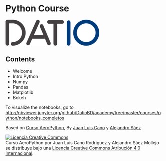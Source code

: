 # Python Course

<img src="./static/logo.png" alt="datio" align="center" style="width: 300px;"/>

## Contents
* Welcome 
* Intro Python
* Numpy
* Pandas
* Matplotlib
* Bokeh

To visualize the notebooks, go to http://nbviewer.jupyter.org/github/DatioBD/academy/tree/master/courses/python/notebooks_completos


Based on [Curso AeroPython](https://github.com/AeroPython/Curso_AeroPython), By [Juan Luis Cano](http://es.linkedin.com/in/juanluiscanor) y [Alejandro Sáez](https://www.linkedin.com/in/alejandrosaezm)

<a rel="license" href="http://creativecommons.org/licenses/by/4.0/deed.es"><img alt="Licencia Creative Commons" style="border-width:0" src="http://i.creativecommons.org/l/by/4.0/88x31.png" /></a><br /><span xmlns:dct="http://purl.org/dc/terms/" property="dct:title">Curso AeroPython</span> por <span xmlns:cc="http://creativecommons.org/ns#" property="cc:attributionName">Juan Luis Cano Rodriguez y Alejandro Sáez Mollejo</span> se distribuye bajo una <a rel="license" href="http://creativecommons.org/licenses/by/4.0/deed.es">Licencia Creative Commons Atribución 4.0 Internacional</a>.
